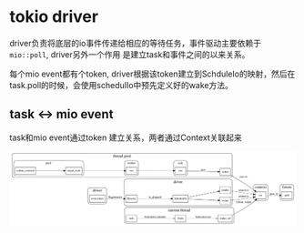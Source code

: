 # tokio driver

driver负责将底层的io事件传递给相应的等待任务，事件驱动主要依赖于``mio::poll``, driver另外一个作用
是建立task和事件之间的以来关系。

每个mio event都有个token, driver根据该token建立到SchduleIo的映射，然后在task.poll的时候，会使用schedulIo中预先定义好的wake方法。

## task <-> mio event

task和mio event通过token 建立关系，两者通过Context关联起来

![task-token-event](./task-token-event.svg)
